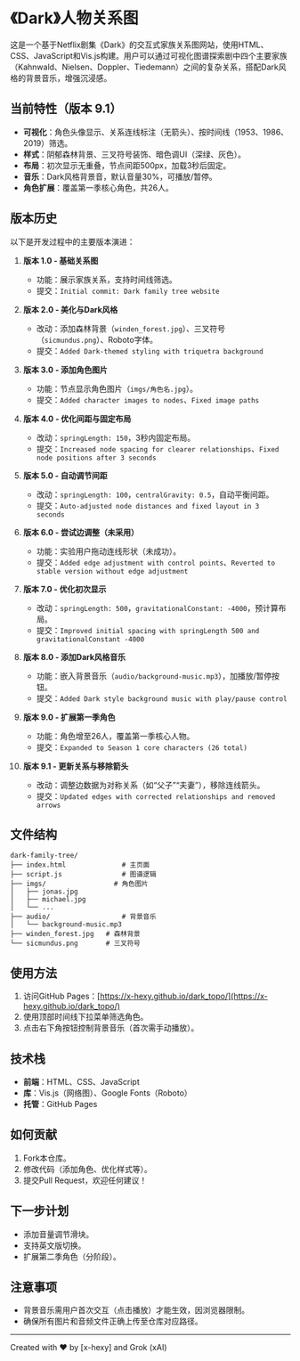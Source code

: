 # 《Dark》人物关系图

这是一个基于Netflix剧集《Dark》的交互式家族关系图网站，使用HTML、CSS、JavaScript和Vis.js构建。用户可以通过可视化图谱探索剧中四个主要家族（Kahnwald、Nielsen、Doppler、Tiedemann）之间的复杂关系，搭配Dark风格的背景音乐，增强沉浸感。

## 当前特性（版本 9.1）
- **可视化**：角色头像显示、关系连线标注（无箭头）、按时间线（1953、1986、2019）筛选。
- **样式**：阴郁森林背景、三叉符号装饰、暗色调UI（深绿、灰色）。
- **布局**：初次显示无重叠，节点间距500px，加载3秒后固定。
- **音乐**：Dark风格背景音，默认音量30%，可播放/暂停。
- **角色扩展**：覆盖第一季核心角色，共26人。

## 版本历史
以下是开发过程中的主要版本演进：

1. **版本 1.0 - 基础关系图**
   - 功能：展示家族关系，支持时间线筛选。
   - 提交：`Initial commit: Dark family tree website`

2. **版本 2.0 - 美化与Dark风格**
   - 改动：添加森林背景（`winden_forest.jpg`）、三叉符号（`sicmundus.png`）、Roboto字体。
   - 提交：`Added Dark-themed styling with triquetra background`

3. **版本 3.0 - 添加角色图片**
   - 功能：节点显示角色图片（`imgs/角色名.jpg`）。
   - 提交：`Added character images to nodes`、`Fixed image paths`

4. **版本 4.0 - 优化间距与固定布局**
   - 改动：`springLength: 150`，3秒内固定布局。
   - 提交：`Increased node spacing for clearer relationships`、`Fixed node positions after 3 seconds`

5. **版本 5.0 - 自动调节间距**
   - 改动：`springLength: 100`，`centralGravity: 0.5`，自动平衡间距。
   - 提交：`Auto-adjusted node distances and fixed layout in 3 seconds`

6. **版本 6.0 - 尝试边调整（未采用）**
   - 功能：实验用户拖动连线形状（未成功）。
   - 提交：`Added edge adjustment with control points`、`Reverted to stable version without edge adjustment`

7. **版本 7.0 - 优化初次显示**
   - 改动：`springLength: 500`，`gravitationalConstant: -4000`，预计算布局。
   - 提交：`Improved initial spacing with springLength 500 and gravitationalConstant -4000`

8. **版本 8.0 - 添加Dark风格音乐**
   - 功能：嵌入背景音乐（`audio/background-music.mp3`），加播放/暂停按钮。
   - 提交：`Added Dark style background music with play/pause control`

9. **版本 9.0 - 扩展第一季角色**
   - 功能：角色增至26人，覆盖第一季核心人物。
   - 提交：`Expanded to Season 1 core characters (26 total)`

10. **版本 9.1 - 更新关系与移除箭头**
    - 改动：调整边数据为对称关系（如“父子”“夫妻”），移除连线箭头。
    - 提交：`Updated edges with corrected relationships and removed arrows`

## 文件结构
```
dark-family-tree/
├── index.html              # 主页面
├── script.js               # 图谱逻辑
├── imgs/                 # 角色图片
│   ├── jonas.jpg
│   ├── michael.jpg
│   └── ...
├── audio/                  # 背景音乐
│   └── background-music.mp3
├── winden_forest.jpg   # 森林背景
└── sicmundus.png       # 三叉符号
```

## 使用方法
1. 访问GitHub Pages：[https://x-hexy.github.io/dark_topo/](https://x-hexy.github.io/dark_topo/)
2. 使用顶部时间线下拉菜单筛选角色。
3. 点击右下角按钮控制背景音乐（首次需手动播放）。

## 技术栈
- **前端**：HTML、CSS、JavaScript
- **库**：Vis.js（网络图）、Google Fonts（Roboto）
- **托管**：GitHub Pages

## 如何贡献
1. Fork本仓库。
2. 修改代码（添加角色、优化样式等）。
3. 提交Pull Request，欢迎任何建议！

## 下一步计划
- 添加音量调节滑块。
- 支持英文版切换。
- 扩展第二季角色（分阶段）。

## 注意事项
- 背景音乐需用户首次交互（点击播放）才能生效，因浏览器限制。
- 确保所有图片和音频文件正确上传至仓库对应路径。

---
Created with ❤️ by [x-hexy] and Grok (xAI)

